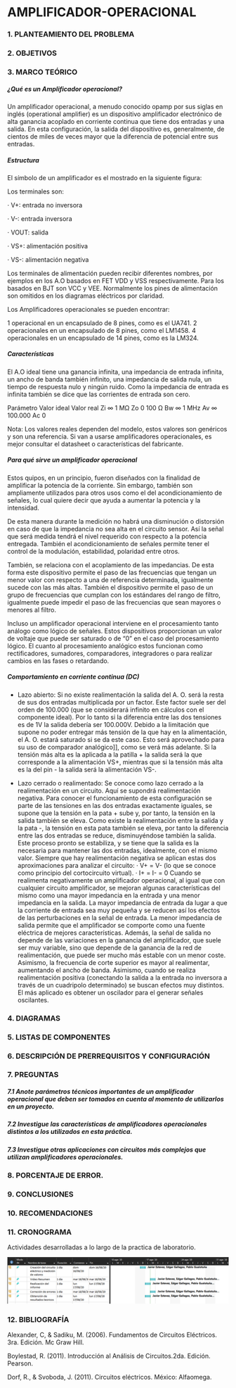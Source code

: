 # AMPLIFICADOR-OPERACIONAL

### 1. PLANTEAMIENTO DEL PROBLEMA


### 2. OBJETIVOS

### 3. MARCO TEÓRICO 

##### ¿Qué es un Amplificador operacional?

Un amplificador operacional, a menudo conocido opamp por sus siglas en inglés (operational amplifier) es un dispositivo amplificador electrónico de alta ganancia acoplado en corriente continua que tiene dos entradas y una salida. En esta configuración, la salida del dispositivo es, generalmente, de cientos de miles de veces mayor que la diferencia de potencial entre sus entradas.

##### Estructura

El símbolo de un amplificador es el mostrado en la siguiente figura:

Los terminales son:

· V+: entrada no inversora

· V-: entrada inversora

· VOUT: salida

· VS+: alimentación positiva

· VS-: alimentación negativa

Los terminales de alimentación pueden recibir diferentes nombres, por ejemplos en los A.O basados en FET VDD y VSS respectivamente. Para los basados en BJT son VCC y VEE. Normalmente los pines de alimentación son omitidos en los diagramas eléctricos por claridad.

Los Amplificadores operacionales se pueden encontrar:

1 operacional en un encapsulado de 8 pines, como es el UA741.
2 operacionales en un encapsulado de 8 pines, como el LM1458.
4 operacionales en un encapsulado de 14 pines, como es la LM324.

##### Características

El A.O ideal tiene una ganancia infinita, una impedancia de entrada infinita, un ancho de banda también infinito, una impedancia de salida nula, un tiempo de respuesta nulo y ningún ruido. Como la impedancia de entrada es infinita también se dice que las corrientes de entrada son cero.

Parámetro Valor ideal Valor real Zi ∞ 1 MΩ Zo 0 100 Ω Bw ∞ 1 MHz Av ∞ 100.000 Ac 0

Nota: Los valores reales dependen del modelo, estos valores son genéricos y son una referencia. Si van a usarse amplificadores operacionales, es mejor consultar el datasheet o características del fabricante.

##### Para qué sirve un amplificador operacional

Estos quipos, en un principio, fueron diseñados con la finalidad de amplificar la potencia de la corriente. Sin embargo, también son ampliamente utilizados para otros usos como el del acondicionamiento de señales, lo cual quiere decir que ayuda a aumentar la potencia y la intensidad.

De esta manera durante la medición no habrá una disminución o distorsión en caso de que la impedancia no sea alta en el circuito sensor. Así la señal que será medida tendrá el nivel requerido con respecto a la potencia entregada. También el acondicionamiento de señales permite tener el control de la modulación, estabilidad, polaridad entre otros.

También, se relaciona con el acoplamiento de las impedancias. De esta forma este dispositivo permite el paso de las frecuencias que tengan un menor valor con respecto a una de referencia determinada, igualmente sucede con las más altas. También el dispositivo permite el paso de un grupo de frecuencias que cumplan con los estándares del rango de filtro, igualmente puede impedir el paso de las frecuencias que sean mayores o menores al filtro.

Incluso un amplificador operacional interviene en el procesamiento tanto análogo como lógico de señales. Estos dispositivos proporcionan un valor de voltaje que puede ser saturado o de “0” en el caso del procesamiento lógico. El cuanto al procesamiento analógico estos funcionan como rectificadores, sumadores, comparadores, integradores o para realizar cambios en las fases o retardando.

##### Comportamiento en corriente continua (DC)

* Lazo abierto: Si no existe realimentación la salida del A. O. será la resta de sus dos entradas multiplicada por un factor. Este factor suele ser del orden de 100.000 (que se considerará infinito en cálculos con el componente ideal). Por lo tanto si la diferencia entre las dos tensiones es de 1V la salida debería ser 100.000V. Debido a la limitación que supone no poder entregar más tensión de la que hay en la alimentación, el A. O. estará saturado si se da este caso. Esto será aprovechado para su uso de comparador analógico]], como se verá más adelante. Si la tensión más alta es la aplicada a la patilla + la salida será la que corresponde a la alimentación VS+, mientras que si la tensión más alta es la del pin - la salida será la alimentación VS-.

* Lazo cerrado o realimentado: Se conoce como lazo cerrado a la realimentación en un circuito. Aquí se supondrá realimentación negativa. Para conocer el funcionamiento de esta configuración se parte de las tensiones en las dos entradas exactamente iguales, se supone que la tensión en la pata + sube y, por tanto, la tensión en la salida también se eleva. Como existe la realimentación entre la salida y la pata -, la tensión en esta pata también se eleva, por tanto la diferencia entre las dos entradas se reduce, disminuyéndose también la salida. Este proceso pronto se estabiliza, y se tiene que la salida es la necesaria para mantener las dos entradas, idealmente, con el mismo valor. Siempre que hay realimentación negativa se aplican estas dos aproximaciones para analizar el circuito: · V+ = V- (lo que se conoce como principio del cortocircuito virtual). · I+ = I- = 0 Cuando se realimenta negativamente un amplificador operacional, al igual que con cualquier circuito amplificador, se mejoran algunas características del mismo como una mayor impedancia en la entrada y una menor impedancia en la salida. La mayor impedancia de entrada da lugar a que la corriente de entrada sea muy pequeña y se reducen así los efectos de las perturbaciones en la señal de entrada. La menor impedancia de salida permite que el amplificador se comporte como una fuente eléctrica de mejores características. Además, la señal de salida no depende de las variaciones en la ganancia del amplificador, que suele ser muy variable, sino que depende de la ganancia de la red de realimentación, que puede ser mucho más estable con un menor coste. Asimismo, la frecuencia de corte superior es mayor al realimentar, aumentando el ancho de banda. Asimismo, cuando se realiza realimentación positiva (conectando la salida a la entrada no inversora a través de un cuadripolo determinado) se buscan efectos muy distintos. El más aplicado es obtener un oscilador para el generar señales oscilantes.

### 4. DIAGRAMAS

### 5. LISTAS DE COMPONENTES

### 6. DESCRIPCIÓN DE PRERREQUISITOS Y CONFIGURACIÓN

### 7. PREGUNTAS

##### 7.1 Anote parámetros técnicos importantes de un amplificador operacional que deben ser tomados en cuenta al momento de utilizarlos en un proyecto.

##### 7.2 Investigue las características de amplificadores operacionales distintos a los utilizados en esta práctica.

##### 7.3 Investigue otras aplicaciones con circuitos más complejos que utilizan amplificadores operacionales. 


### 8. PORCENTAJE DE ERROR.

### 9. CONCLUSIONES 

### 10. RECOMENDACIONES 

### 11. CRONOGRAMA

Actividades desarrolladas a lo largo de la practica de laboratorio.

![](https://github.com/Edgar1Gallegos/CARACTERISTICAS-DE-LA-ONDA-SENOIDAL/blob/master/img/Cronograma.png)


### 12. BIBLIOGRAFÍA 

Alexander, C, & Sadiku, M. (2006). Fundamentos de Circuitos Eléctricos. 3ra. Edición. Mc Graw Hill.

Boylestad, R. (2011). Introducción al Análisis de Circuitos.2da. Edición. Pearson.

Dorf, R., & Svoboda, J. (2011). Circuitos eléctricos. México: Alfaomega.
